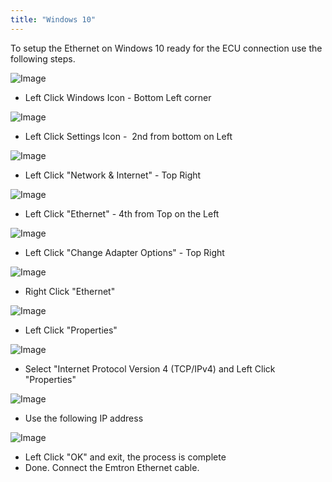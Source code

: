 ```yaml
---
title: "Windows 10"
---
```


To setup the Ethernet on Windows 10 ready for the ECU connection use the following steps.


![Image](</img/W10 Eth 1.jpg>)

* Left Click Windows Icon - Bottom Left corner


![Image](</img/W10 Eth 2.jpg>)

* Left Click Settings Icon -&nbsp; 2nd from bottom on Left


![Image](</img/W10 Eth 3.jpg>)

* Left Click "Network \& Internet" - Top Right


![Image](</img/W10 Eth 4.jpg>)

* Left Click "Ethernet" - 4th from Top on the Left


![Image](</img/W10 Eth 5.jpg>)

* Left Click "Change Adapter Options" - Top Right


![Image](</img/W10 Eth 6.jpg>)

* Right Click "Ethernet"


![Image](</img/W10 Eth 7.jpg>)

* Left Click "Properties"


![Image](</img/W10 Eth 8.jpg>)

* Select "Internet Protocol Version 4 (TCP/IPv4) and Left Click "Properties"


![Image](</img/W10 Eth 9.jpg>)

* Use the following IP address


![Image](</img/W10 Eth 10.jpg>)

* Left Click "OK" and exit, the process is complete
* Done. Connect the Emtron Ethernet cable.


